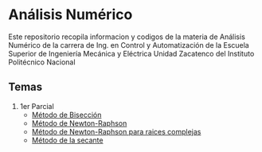 # Análisis Numérico

Este repositorio recopila informacion y codigos de la materia de Análisis Numérico de la carrera de Ing. en Control y Automatización de la Escuela Superior de Ingeniería Mecánica y Eléctrica Unidad Zacatenco del Instituto Politécnico Nacional

## Temas

1. 1er Parcial
    - [Método de Bisección](./metodo-biseccion.md)
    - [Método de Newton-Raphson](./metodo-newton-raphson.md)
    - [Método de Newton-Raphson para raices complejas](./metodo-newton-raphson-complejos.md)
    - [Método de la secante](./metodo-secante.md)
